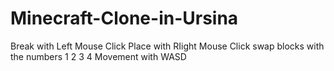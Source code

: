 # Minecraft-Clone-in-Ursina
Break with Left Mouse Click
Place with RIight Mouse Click
swap blocks with the numbers 1 2 3 4 
Movement with WASD
